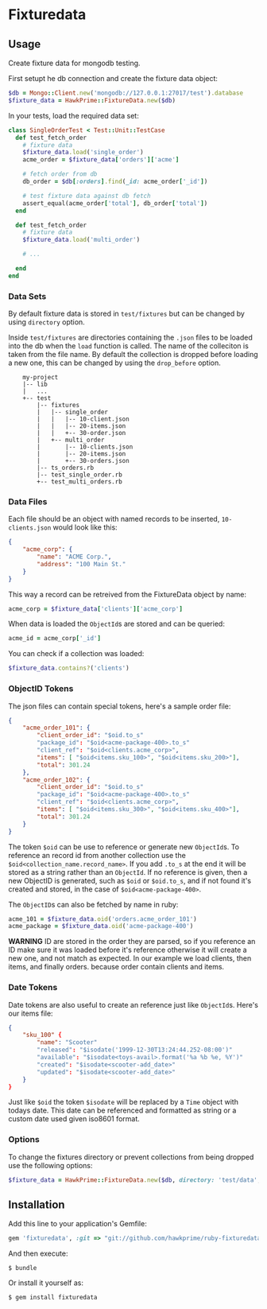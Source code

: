 # Fixturedata

## Usage

Create fixture data for mongodb testing.

First setupt he db connection and create the fixture data object:

```ruby
$db = Mongo::Client.new('mongodb://127.0.0.1:27017/test').database
$fixture_data = HawkPrime::FixtureData.new($db)
```

In your tests, load the required data set:

```ruby
class SingleOrderTest < Test::Unit::TestCase
  def test_fetch_order
  	# fixture data
    $fixture_data.load('single_order')
    acme_order = $fixture_data['orders']['acme']

    # fetch order from db
    db_order = $db[:orders].find(_id: acme_order['_id'])

    # test fixture data against db fetch
    assert_equal(acme_order['total'], db_order['total'])
  end

  def test_fetch_order
  	# fixture data
    $fixture_data.load('multi_order')

    # ...

  end
end
```

### Data Sets

By default fixture data is stored in `test/fixtures` but can be changed by
using `directory` option.

Inside `test/fixtures` are directories containing the `.json` files to be
loaded into the db when the `load` function is called. The name of the
colleciton is taken from the file name. By default the collection is
dropped before loading a new one, this can be changed by using
the `drop_before` option.

```
	my-project
	|-- lib
	|   ...
	+-- test
	    |-- fixtures
	    |   |-- single_order
	    |   |   |-- 10-client.json
	    |   |   |-- 20-items.json
	    |   |   +-- 30-order.json
	    |   +-- multi_order
	    |       |-- 10-clients.json
	    |       |-- 20-items.json
	    |       +-- 30-orders.json
	    |-- ts_orders.rb
	    |-- test_single_order.rb
	    +-- test_multi_orders.rb
```

### Data Files

Each file should be an object with named records to be inserted, `10-clients.json` would look like this:

```json
{
	"acme_corp": {
		"name": "ACME Corp.",
		"address": "100 Main St."
	}
}
```

This way a record can be retreived from the FixtureData object by name:

```ruby
acme_corp = $fixture_data['clients']['acme_corp']
```

When data is loaded the `ObjectId`s are stored and can be queried:

```ruby
acme_id = acme_corp['_id']
```

You can check if a collection was loaded:

```ruby
$fixture_data.contains?('clients')
```

### ObjectID Tokens

The json files can contain special tokens, here's a sample order file:

```json
{
	"acme_order_101": {
		"client_order_id": "$oid.to_s"
		"package_id": "$oid<acme-package-400>.to_s"
		"client_ref": "$oid<clients.acme_corp>",
		"items": [ "$oid<items.sku_100>", "$oid<items.sku_200>"],
		"total": 301.24
	},
	"acme_order_102": {
		"client_order_id": "$oid.to_s"
		"package_id": "$oid<acme-package-400>.to_s"
		"client_ref": "$oid<clients.acme_corp>",
		"items": [ "$oid<items.sku_300>", "$oid<items.sku_400>"],
		"total": 301.24
	}
}
```

The token `$oid` can be use to reference or generate new `ObjectId`s. To reference an record id
from another collection use the `$oid<collection_name.record_name>`. If you add `.to_s` at the end
it will be stored as a string rather than an `ObjectId`. If no reference is given, then a new
ObjectID is generated, such as `$oid` or `$oid.to_s`, and if not found it's created and stored, in
the case of `$oid<acme-package-400>`.

The `ObjectID`s can also be fetched by name in ruby:

```ruby
acme_101 = $fixture_data.oid('orders.acme_order_101')
acme_package = $fixture_data.oid('acme-package-400')
```

**WARNING** ID are stored in the order they are parsed, so if you reference an ID make sure it was
loaded before it's reference otherwise it will create a new one, and not match as expected. In our
example we load clients, then items, and finally orders. because order contain clients and items.

### Date Tokens

Date tokens are also useful to create an reference just like `ObjectId`s. Here's our items file:

```json
{
	"sku_100" {
		"name": "Scooter"
		"released": "$isodate('1999-12-30T13:24:44.252-08:00')"
		"available": "$isodate<toys-avail>.format('%a %b %e, %Y')"
		"created": "$isodate<scooter-add_date>"
		"updated": "$isodate<scooter-add_date>"
	}
}
```

Just like `$oid` the token `$isodate` will be replaced by a `Time` object with todays date.
This date can be referenced and formatted as string or a custom date used given iso8601 format.

### Options

To change the fixtures directory or prevent collections from being dropped use the following options:

```ruby
$fixture_data = HawkPrime::FixtureData.new($db, directory: 'test/data', drop_before: false)
```

## Installation

Add this line to your application's Gemfile:

```ruby
gem 'fixturedata', :git => "git://github.com/hawkprime/ruby-fixturedata.git"
```

And then execute:

    $ bundle

Or install it yourself as:

    $ gem install fixturedata